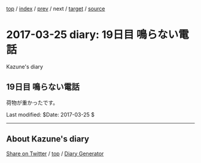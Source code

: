 [top](../index.html) 
 / [index](index.html) 
 / [prev](ig170324.html) 
 / next 
 / [target](https://kazune.github.io/diary/2017/ig170325.html) 
 / [source](https://github.com/kazune/diary/blob/master/2017/ig170325.src.md) 

2017-03-25 diary: 19日目 鳴らない電話
=====================================================================================================
Kazune's diary

## 19日目 鳴らない電話

荷物が重かったです。

Last modified: $Date: 2017-03-25 $


----------------------------------------------------------------------------------------------------

## About Kazune's diary

[Share on Twitter](https://twitter.com/intent/tweet?hashtags=igapyon%2Cdiary%2C%E3%81%84%E3%81%8C%E3%81%B4%E3%82%87%E3%82%93&text=19%E6%97%A5%E7%9B%AE+%E9%B3%B4%E3%82%89%E3%81%AA%E3%81%84%E9%9B%BB%E8%A9%B1&url=https%3A%2F%2Fkazune.github.io%2Fdiary%2F2017%2Fig170325.html) / [top](../index.html) / [Diary Generator](https://github.com/igapyon/igapyonv3)

